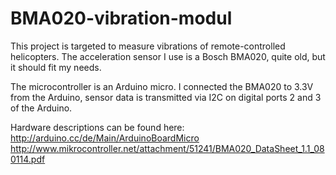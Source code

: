 BMA020-vibration-modul
======================
This project is targeted to measure vibrations of remote-controlled helicopters.
The acceleration sensor I use is a Bosch BMA020, quite old, but it should fit my needs.

The microcontroller is an Arduino micro. I connected the BMA020 to 3.3V from the Arduino, sensor data
is transmitted via I2C on digital ports 2 and 3 of the Arduino.


Hardware descriptions can be found here:<br/>
http://arduino.cc/de/Main/ArduinoBoardMicro<br/>
http://www.mikrocontroller.net/attachment/51241/BMA020_DataSheet_1.1_080114.pdf
